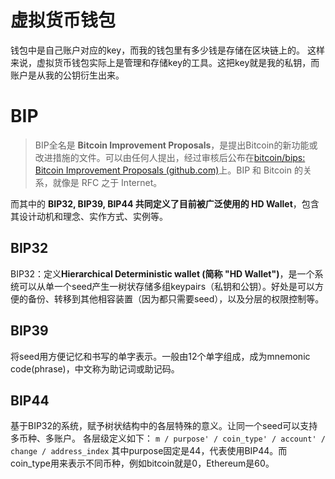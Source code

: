 # 虚拟货币钱包
钱包中是自己账户对应的key，而我的钱包里有多少钱是存储在区块链上的。
这样来说，虚拟货币钱包实际上是管理和存储key的工具。这把key就是我的私钥，而账户是从我的公钥衍生出来。

# BIP
> BIP全名是 **Bitcoin Improvement Proposals**，是提出Bitcoin的新功能或改进措施的文件。可以由任何人提出，经过审核后公布在[bitcoin/bips: Bitcoin Improvement Proposals (github.com)](https://github.com/bitcoin/bips)上。BIP 和 Bitcoin 的关系，就像是 RFC 之于 Internet。

而其中的 **BIP32, BIP39, BIP44 共同定义了目前被广泛使用的 HD Wallet**，包含其设计动机和理念、实作方式、实例等。
## BIP32
BIP32：定义**Hierarchical Deterministic wallet (简称 "HD Wallet")**，是一个系统可以从单一个seed产生一树状存储多组keypairs（私钥和公钥）。好处是可以方便的备份、转移到其他相容装置（因为都只需要seed），以及分层的权限控制等。

## BIP39

将seed用方便记忆和书写的单字表示。一般由12个单字组成，成为mnemonic code(phrase)，中文称为助记词或助记码。

## BIP44
基于BIP32的系统，赋予树状结构中的各层特殊的意义。让同一个seed可以支持多币种、多账户。
各层级定义如下：
`m / purpose' / coin_type' / account' / change / address_index`
其中purpose固定是44，代表使用BIP44。而coin_type用来表示不同币种，例如bitcoin就是0，Ethereum是60。